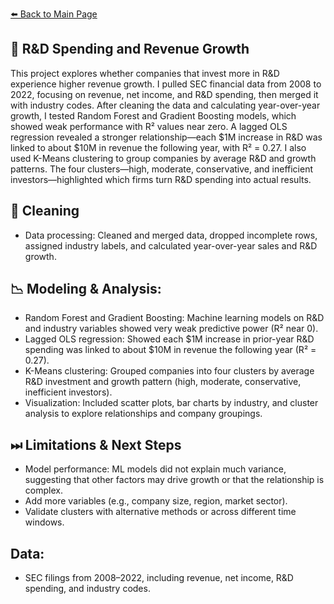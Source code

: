[⬅️ Back to Main Page](../)

## 💸 R&D Spending and Revenue Growth

This project explores whether companies that invest more in R&D experience higher revenue growth. I pulled SEC financial data from 2008 to 2022, focusing on revenue, net income, and R&D spending, then merged it with industry codes. After cleaning the data and calculating year-over-year growth, I tested Random Forest and Gradient Boosting models, which showed weak performance with R² values near zero. A lagged OLS regression revealed a stronger relationship—each $1M increase in R&D was linked to about $10M in revenue the following year, with R² = 0.27. I also used K-Means clustering to group companies by average R&D and growth patterns. The four clusters—high, moderate, conservative, and inefficient investors—highlighted which firms turn R&D spending into actual results.

## 🧹 Cleaning
- Data processing: Cleaned and merged data, dropped incomplete rows, assigned industry labels, and calculated year-over-year sales and R&D growth.

## 📉 Modeling & Analysis:
- Random Forest and Gradient Boosting: Machine learning models on R&D and industry variables showed very weak predictive power (R² near 0).
- Lagged OLS regression: Showed each $1M increase in prior-year R&D spending was linked to about $10M in revenue the following year (R² = 0.27).
- K-Means clustering: Grouped companies into four clusters by average R&D investment and growth pattern (high, moderate, conservative, inefficient investors).
- Visualization: Included scatter plots, bar charts by industry, and cluster analysis to explore relationships and company groupings.

## ⏭ Limitations & Next Steps
- Model performance: ML models did not explain much variance, suggesting that other factors may drive growth or that the relationship is complex.
- Add more variables (e.g., company size, region, market sector).
- Validate clusters with alternative methods or across different time windows.

## Data: 
- SEC filings from 2008–2022, including revenue, net income, R&D spending, and industry codes.
